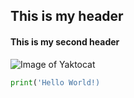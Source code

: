 ## This is my header
#### This is my second header
![Image of Yaktocat](https://octodex.github.com/images/yaktocat.png)
``` python
print('Hello World!)
```
